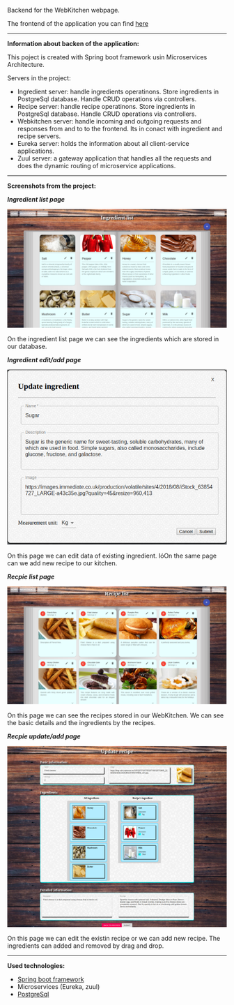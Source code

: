 Backend for the WebKitchen webpage.

The frontend of the application you can find [here](https://github.com/GaborPap/webkitchen-client/)

<hr>

**Information about backen of the application:**

This poject is created with Spring boot framework usin Microservices Architecture. 

Servers in the project:
- Ingredient server: handle ingredients operatinons. Store ingredients in PostgreSql database. Handle CRUD operations via controllers. 
- Recipe server: handle recipe operatinons. Store ingredients in PostgreSql database. Handle CRUD operations via controllers. 
- Webkitchen server: handle incoming and outgoing requests and responses from and to to the frontend. Its in conact with ingredient and recipe servers.
- Eureka server: holds the information about all client-service applications.
- Zuul server: a gateway application that handles all the requests and does the dynamic routing of microservice applications.

<hr>

**Screenshots from the project:**

***Ingredient list page***

<img src=/public/static/images/screenshots/ingredient_list.png width=700 />


On the ingredient list page we can see the ingredients which are stored in our database. 

***Ingredient edit/add page***

<img src=/public/static/images/screenshots/ingredient_update.png width=700>

On this page we can edit data of existing ingredient. IóOn the same page can we add new recipe to our kitchen.  

***Recpie list page***

<img src=/public/static/images/screenshots/recipe_list.png width=700>

On this page we can see the recipes stored in our WebKitchen. We can see the basic details and the ingredients by the recipes. 

***Recpie update/add page***

<img src=/public/static/images/screenshots/recipe_update.png width=700>

On this page we can edit the existin recipe or we can add new recipe. The ingredients  can added and removed by drag and drop. 


<hr>

**Used technologies:**

- [Spring boot framework](https://spring.io/projects/spring-boot)
- Microservices (Eureka, zuul)
- [PostgreSql](https://www.postgresql.org/)


